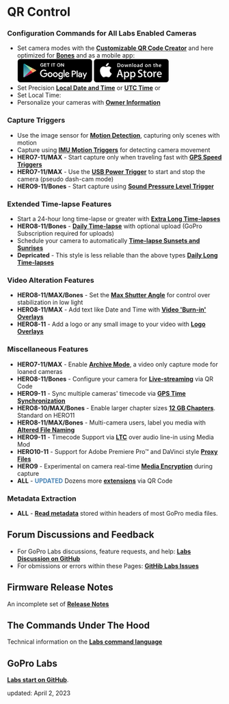 # QR Control

<script src="../jquery.min.js"></script>
<script src="../qrcodeborder.js"></script>
<style>
        #qrcode{
            width: 100%;
        }
        div{
            width: 100%;
            display: inline-block;
        }
</style>

### Configuration Commands for All Labs Enabled Cameras
* Set camera modes with the [**Customizable QR Code Creator**](./custom) and here optimized for [**Bones**](../bones)
and as a mobile app:<br>
[![google play](google-play-823.png)](https://play.google.com/store/apps/details?id=com.miscdata.qrcontrol)
[![apple app store](apple-store-823.png)](https://apps.apple.com/us/app/gopro-app/id1518134202)
* Set Precision [**Local Date and Time**](./precisiontime) or [**UTC Time**](./precisiontime_utc) or
* <div id="qrcode">Set Local Time:</div>
* Personalize your cameras with [**Owner Information**](./owner)

### Capture Triggers 
* Use the image sensor for [**Motion Detection**](./motion), capturing only scenes with motion
* Capture using [**IMU Motion Triggers**](./imutrigger) for detecting camera movement
* **HERO7-11/MAX** - Start capture only when traveling fast with [**GPS Speed Triggers**](./speedtrigger) 
* **HERO7-11/MAX** - Use the [**USB Power Trigger**](./usb) to start and stop the camera (pseudo dash-cam mode)
* **HERO9-11/Bones** - Start capture using [**Sound Pressure Level Trigger**](./spltrigger)

### Extended Time-lapse Features 
* Start a 24-hour long time-lapse or greater with [**Extra Long Time-lapses**](./longtimelapse)
* **HERO8-11/Bones** - [**Daily Time-lapse**](./dailytl) with optional upload (GoPro Subscription required for uploads)
* Schedule your camera to automatically [**Time-lapse Sunsets and Sunrises**](./solartimelapse)
* **Depricated** - This style is less reliable than the above types [**Daily Long Time-lapses**](./construction)

### Video Alteration Features
* **HERO8-11/MAX/Bones** - Set the [**Max Shutter Angle**](./maxshut) for control over stabilization in low light
* **HERO8-11/MAX** - Add text like Date and Time with [**Video 'Burn-in' Overlays**](./overlays)
* **HERO8-11** - Add a logo or any small image to your video with [**Logo Overlays**](./logo)

### Miscellaneous Features
* **HERO7-11/MAX** - Enable [**Archive Mode**](./archive), a video only capture mode for loaned cameras 
* **HERO8-11/Bones** - Configure your camera for [**Live-streaming**](./rtmp) via QR Code
* **HERO9-11** - Sync multiple cameras' timecode via [**GPS Time Synchronization**](./gpssync)
* **HERO8-10/MAX/Bones** - Enable larger chapter sizes [**12 GB Chapters**](./chapters). Standard on HERO11
* **HERO8-11/MAX/Bones** - Multi-camera users, label you media with [**Altered File Naming**](./basename)
* **HERO9-11** - Timecode Support via [**LTC**](./ltc) over audio line-in using Media Mod 
* **HERO10-11** - Support for Adobe Premiere Pro™ and DaVinci style [**Proxy Files**](./proxies) 
* **HERO9** - Experimental on camera real-time [**Media Encryption**](./encrypt) during capture
* **ALL** - <span style="color:steelblue">**UPDATED**</span> Dozens more [**extensions**](./extensions) via QR Code

### Metadata Extraction
* **ALL** - [**Read metadata**](./metadata) stored within headers of most GoPro media files.

<!--
### Features Phased Out
If we don't see feedback on features it may not get ported to the next camera. If you are using a Labs feature, please provide feedback.
* **HERO8/9** Set the [**Exposure Lock**](./explock) via QR Code
* **HERO9** - Enable media [**encryption**](./encrypt) for increased security
* Subset of commands for the [**HERO 5 Session**](./session5). Limit to camera settings, date & time, scheduled captures and ownership information. -->

## Forum Discussions and Feedback 
* For GoPro Labs discussions, feature requests, and help: [**Labs Discussion on GitHub**](https://github.com/gopro/labs/discussions)
* For obmissions or errors within these Pages: [**GitHib Labs Issues**](https://github.com/gopro/labs/issues)

## Firmware Release Notes 
An incomplete set of [**Release Notes**](./notes) 

## The Commands Under The Hood 
Technical information on the [**Labs command language**](./tech)

## GoPro Labs
[**Labs start on GitHub**](https://gopro.github.io/labs).

updated: April 2, 2023


<script>
var once = true;
var qrcode;
var cmd = "";

function makeQR() {	
  if(once === true)
  {
    qrcode = new QRCode(document.getElementById("qrcode"), 
    {
      text : "oT0",
      width : 360,
      height : 360,
      correctLevel : QRCode.CorrectLevel.M
    });
    once = false;
  }
}
function padTime(i) {
  if (i < 10) {i = "0" + i;}  // add zero in front of numbers < 10
  return i;
}
function timeLoop()
{
  var today;
  var yy,mm,dd,h,m,s;
  
  today = new Date();
  yy = today.getFullYear() - 2000;
  mm = today.getMonth() + 1;
  dd = today.getDate();
  h = today.getHours();
  m = today.getMinutes();
  s = today.getSeconds();
  ms = today.getMilliseconds();
  yy = padTime(yy);
  mm = padTime(mm);
  dd = padTime(dd);
  h = padTime(h);
  m = padTime(m);
  s = padTime(s);
  


  cmd = "oT" + yy + mm + dd + h + m + s;
  qrcode.clear(); 
  qrcode.makeCode(cmd);
 
  var t = setTimeout(timeLoop, 500);
}

function myReloadFunction() {
  location.reload();
}

makeQR();
timeLoop();

</script>